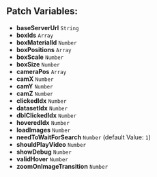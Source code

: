 ## Patch Variables:

* __baseServerUrl__ ```String```
* __boxIds__ ```Array```
* __boxMaterialId__ ```Number```
* __boxPositions__ ```Array```
* __boxScale__ ```Number```
* __boxSize__ ```Number```
* __cameraPos__ ```Array```
* __camX__ ```Number```
* __camY__ ```Number```
* __camZ__ ```Number```
* __clickedIdx__ ```Number```
* __datasetIdx__ ```Number```
* __dblClickedIdx__ ```Number```
* __hoveredIdx__ ```Number```
* __loadImages__ ```Number```
* __needToWaitForSearch__ ```Number``` (default Value: `1`)
* __shouldPlayVideo__ ```Number```
* __showDebug__ ```Number```
* __validHover__ ```Number```
* __zoomOnImageTransition__ ```Number```

